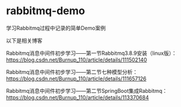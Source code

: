 # rabbitmq-demo
学习Rabbitmq过程中记录的简单Demo案例

以下是相关博客

Rabbitmq消息中间件初步学习——第一节Rabbitmq3.8.9安装（linux版）： https://blog.csdn.net/Burnup_110/article/details/111502140

Rabbitmq消息中间件初步学习——第二节七种模型分析： https://blog.csdn.net/Burnup_110/article/details/111657126

Rabbitmq消息中间件初步学习——第二节SpringBoot集成Rabbitmq：https://blog.csdn.net/Burnup_110/article/details/113370684
